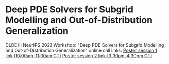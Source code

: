 # Deep PDE Solvers for Subgrid Modelling and Out-of-Distribution Generalization
DLDE III NeurIPS 2023 Workshop: "Deep PDE Solvers for Subgrid Modelling and Out-of-Distribution Generalization" online call links:
<be>
[Poster session 1 link (10:00am-11:00am CT)](https://mcgill.zoom.us/j/82155250094?pwd=V2VrWTRhT1FwL2lZeDA3UDVRZHkwdz09)
<be>
[Poster session 2 link (3:30pm-4:30pm CT)](https://mcgill.zoom.us/j/81670232969?pwd=anh1clpYdnRrZ0MxSTc3dU40ZVQyZz09)
